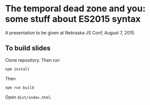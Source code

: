 # The temporal dead zone and you: some stuff about ES2015 syntax

A presentation to be given at Nebraska JS Conf, August 7, 2015.

## To build slides

Clone repository. Then run

```bash
npm install
```

Then

```bash
npm run build
```

Open `dist/index.html`.
